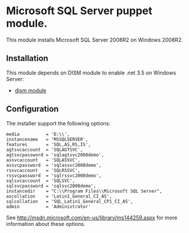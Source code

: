 # Microsoft SQL Server puppet module.

This module installs Microsoft SQL Server 2008R2 on Windows 2008R2.

## Installation

This module depends on DISM module to enable .net 3.5 on Windows Server:

* [dism module](https://github.com/nanliu/puppet-dism)

## Configuration

The installer support the following options:

    media          = 'D:\\',
    instancename   = 'MSSQLSERVER',
    features       = 'SQL,AS,RS,IS',
    agtsvcaccount  = 'SQLAGTSVC',
    agtsvcpassword = 'sqlagtsvc2008demo',
    assvcaccount   = 'SQLASSVC',
    assvcpassword  = 'sqlassvc2008demo',
    rssvcaccount   = 'SQLRSSVC',
    rssvcpassword  = 'sqlrssvc2008demo',
    sqlsvcaccount  = 'SQLSVC',
    sqlsvcpassword = 'sqlsvc2008demo',
    instancedir    = "C:\\Program Files\\Microsoft SQL Server",
    ascollation    = 'Latin1_General_CI_AS',
    sqlcollation   = 'SQL_Latin1_General_CP1_CI_AS',
    admin          = 'Administrator'

See http://msdn.microsoft.com/en-us/library/ms144259.aspx for more information about these options.
